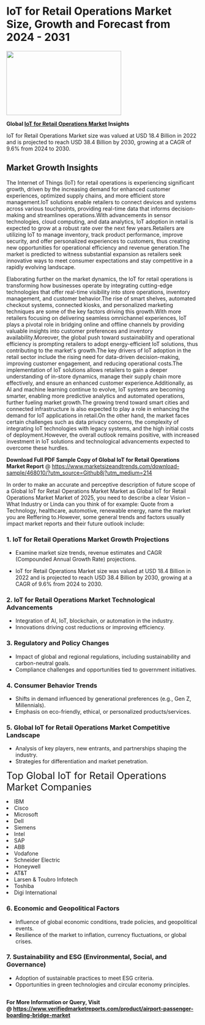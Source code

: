 <H1>IoT for Retail Operations Market Size, Growth and Forecast from 2024 - 2031</H1><img class="aligncenter size-medium wp-image-584254" src="https://thirdeyenews.in/wp-content/uploads/2024/09/Global-Market-Research-300x168.jpeg" alt="" width="300" height="168" /><p><strong>Global&nbsp;<a href="https://www.marketsizeandtrends.com/download-sample/468010/?utm_source=Github8j?utm_medium=214">IoT for Retail Operations Market</a> Insights</strong></p><p>IoT for Retail Operations Market size was valued at USD 18.4 Billion in 2022 and is projected to reach USD 38.4 Billion by 2030, growing at a CAGR of 9.6% from 2024 to 2030.</p><p><h2>Market Growth Insights</h2> <p>The Internet of Things (IoT) for retail operations is experiencing significant growth, driven by the increasing demand for enhanced customer experiences, optimized supply chains, and more efficient store management.IoT solutions enable retailers to connect devices and systems across various touchpoints, providing real-time data that informs decision-making and streamlines operations.With advancements in sensor technologies, cloud computing, and data analytics, IoT adoption in retail is expected to grow at a robust rate over the next few years.Retailers are utilizing IoT to manage inventory, track product performance, improve security, and offer personalized experiences to customers, thus creating new opportunities for operational efficiency and revenue generation.The market is predicted to witness substantial expansion as retailers seek innovative ways to meet consumer expectations and stay competitive in a rapidly evolving landscape.</p> <p>Elaborating further on the market dynamics, the IoT for retail operations is transforming how businesses operate by integrating cutting-edge technologies that offer real-time visibility into store operations, inventory management, and customer behavior.The rise of smart shelves, automated checkout systems, connected kiosks, and personalized marketing techniques are some of the key factors driving this growth.With more retailers focusing on delivering seamless omnichannel experiences, IoT plays a pivotal role in bridging online and offline channels by providing valuable insights into customer preferences and inventory availability.Moreover, the global push toward sustainability and operational efficiency is prompting retailers to adopt energy-efficient IoT solutions, thus contributing to the market's growth.The key drivers of IoT adoption in the retail sector include the rising need for data-driven decision-making, improving customer engagement, and reducing operational costs.The implementation of IoT solutions allows retailers to gain a deeper understanding of in-store dynamics, manage their supply chain more effectively, and ensure an enhanced customer experience.Additionally, as AI and machine learning continue to evolve, IoT systems are becoming smarter, enabling more predictive analytics and automated operations, further fueling market growth.The growing trend toward smart cities and connected infrastructure is also expected to play a role in enhancing the demand for IoT applications in retail.On the other hand, the market faces certain challenges such as data privacy concerns, the complexity of integrating IoT technologies with legacy systems, and the high initial costs of deployment.However, the overall outlook remains positive, with increased investment in IoT solutions and technological advancements expected to overcome these hurdles.<p><span class=""><strong>Download Full PDF Sample Copy of Global IoT for Retail Operations Market Report</strong> @ <a href="https://www.marketsizeandtrends.com/download-sample/468010/?utm_source=Github8j?utm_medium=214" target="_blank">https://www.marketsizeandtrends.com/download-sample/468010/?utm_source=Github8j?utm_medium=214</a></span></p><p>In order to make an accurate and perceptive description of future scope of a Global&nbsp;IoT for Retail Operations Market Market as Global&nbsp;IoT for Retail Operations Market Market of 2025, you need to describe a clear Vision &ndash; What Industry or Linda can you think of for example: Quote from a Technology, healthcare, automotive, renewable energy, name the market you are Reffering to.However, some general trends and factors usually impact market reports and their future outlook include:</p><h3>1.&nbsp;<strong>IoT for Retail Operations Market Growth Projections</strong></h3><ul><li>Examine market size trends, revenue estimates and CAGR (Compounded Annual Growth Rate) projections.</li><li><p>IoT for Retail Operations Market size was valued at USD 18.4 Billion in 2022 and is projected to reach USD 38.4 Billion by 2030, growing at a CAGR of 9.6% from 2024 to 2030.</p></li></ul><h3>2.&nbsp;<strong>IoT for Retail Operations Market Technological Advancements</strong></h3><ul><li>Integration of AI, IoT, blockchain, or automation in the industry.</li><li>Innovations driving cost reductions or improving efficiency.</li></ul><h3>3.&nbsp;<strong>Regulatory and Policy Changes</strong></h3><ul><li>Impact of global and regional regulations, including sustainability and carbon-neutral goals.</li><li>Compliance challenges and opportunities tied to government initiatives.</li></ul><h3>4.&nbsp;<strong>Consumer Behavior Trends</strong></h3><ul><li>Shifts in demand influenced by generational preferences (e.g., Gen Z, Millennials).</li><li>Emphasis on eco-friendly, ethical, or personalized products/services.</li></ul><h3>5.&nbsp;<strong>Global IoT for Retail Operations Market Competitive Landscape</strong></h3><ul><li>Analysis of key players, new entrants, and partnerships shaping the industry.</li><li>Strategies for differentiation and market penetration.</li></ul><p data-pm-slice="1 1 []"><span style="color: inherit; font-family: inherit; font-size: 25px;">Top Global IoT for Retail Operations Market Companies</span></p><div class="" data-test-id=""><p><li>IBM</li><li> Cisco</li><li> Microsoft</li><li> Dell</li><li> Siemens</li><li> Intel</li><li> SAP</li><li> ABB</li><li> Vodafone</li><li> Schneider Electric</li><li> Honeywell</li><li> AT&T</li><li> Larsen & Toubro Infotech</li><li> Toshiba</li><li> Digi International</li></p></div><h3>6.&nbsp;<strong>Economic and Geopolitical Factors</strong></h3><ul><li>Influence of global economic conditions, trade policies, and geopolitical events.</li><li>Resilience of the market to inflation, currency fluctuations, or global crises.</li></ul><h3>7.&nbsp;<strong>Sustainability and ESG (Environmental, Social, and Governance)</strong></h3><ul><li>Adoption of sustainable practices to meet ESG criteria.</li><li>Opportunities in green technologies and circular economy principles.</li></ul><h2><strong style="font-size: 14px;">For More Information or Query, Visit @&nbsp;</strong><a style="background-color: #ffffff; font-size: 14px;" href="https://www.marketsizeandtrends.com/report/iot-for-retail-operations-market/" target="_blank">https://www.verifiedmarketreports.com/product/airport-passenger-boarding-bridge-market</a></h2>
